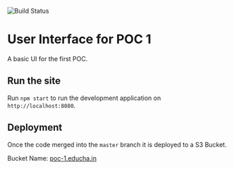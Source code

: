 ![Build Status](https://s3-eu-west-2.amazonaws.com/codefactory-eu-west-2-prod-default-build-badges/passing.svg)

User Interface for POC 1
===============

A basic UI for the first POC. 

## Run the site
Run `npm start` to run the development application on `http://localhost:8080`.

## Deployment
Once the code merged into the `master` branch it is deployed to a S3 Bucket.

Bucket Name: [poc-1.educha.in](http://poc-1.educha.in.s3-website.eu-west-2.amazonaws.com/)
